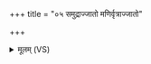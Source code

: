 +++
title = "०५ समुद्राज्जातो मणिर्वृत्राज्जातो"

+++
<details><summary>मूलम् (VS)</summary>

स॑मु॒द्राज्जा॒तो म॒णिर्वृ॒त्राज्जा॒तो दि॑वाक॒रः। सो अ॒स्मान्त्स॒र्वतः॑ पातु हे॒त्या दे॑वासु॒रेभ्यः॑ ॥
</details>